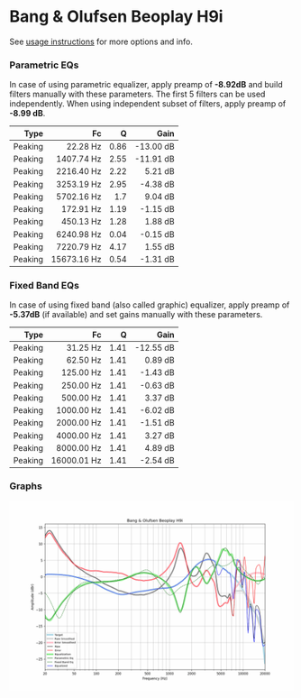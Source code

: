 # Bang & Olufsen Beoplay H9i
See [usage instructions](https://github.com/jaakkopasanen/AutoEq#usage) for more options and info.

### Parametric EQs
In case of using parametric equalizer, apply preamp of **-8.92dB** and build filters manually
with these parameters. The first 5 filters can be used independently.
When using independent subset of filters, apply preamp of **-8.99 dB**.

| Type    | Fc          |    Q | Gain      |
|--------:|------------:|-----:|----------:|
| Peaking | 22.28 Hz    | 0.86 | -13.00 dB |
| Peaking | 1407.74 Hz  | 2.55 | -11.91 dB |
| Peaking | 2216.40 Hz  | 2.22 | 5.21 dB   |
| Peaking | 3253.19 Hz  | 2.95 | -4.38 dB  |
| Peaking | 5702.16 Hz  | 1.7  | 9.04 dB   |
| Peaking | 172.91 Hz   | 1.19 | -1.15 dB  |
| Peaking | 450.13 Hz   | 1.28 | 1.88 dB   |
| Peaking | 6240.98 Hz  | 0.04 | -0.15 dB  |
| Peaking | 7220.79 Hz  | 4.17 | 1.55 dB   |
| Peaking | 15673.16 Hz | 0.54 | -1.31 dB  |

### Fixed Band EQs
In case of using fixed band (also called graphic) equalizer, apply preamp of **-5.37dB**
(if available) and set gains manually with these parameters.

| Type    | Fc          |    Q | Gain      |
|--------:|------------:|-----:|----------:|
| Peaking | 31.25 Hz    | 1.41 | -12.55 dB |
| Peaking | 62.50 Hz    | 1.41 | 0.89 dB   |
| Peaking | 125.00 Hz   | 1.41 | -1.43 dB  |
| Peaking | 250.00 Hz   | 1.41 | -0.63 dB  |
| Peaking | 500.00 Hz   | 1.41 | 3.37 dB   |
| Peaking | 1000.00 Hz  | 1.41 | -6.02 dB  |
| Peaking | 2000.00 Hz  | 1.41 | -1.51 dB  |
| Peaking | 4000.00 Hz  | 1.41 | 3.27 dB   |
| Peaking | 8000.00 Hz  | 1.41 | 4.89 dB   |
| Peaking | 16000.01 Hz | 1.41 | -2.54 dB  |

### Graphs
![](./Bang%20&%20Olufsen%20Beoplay%20H9i.png)